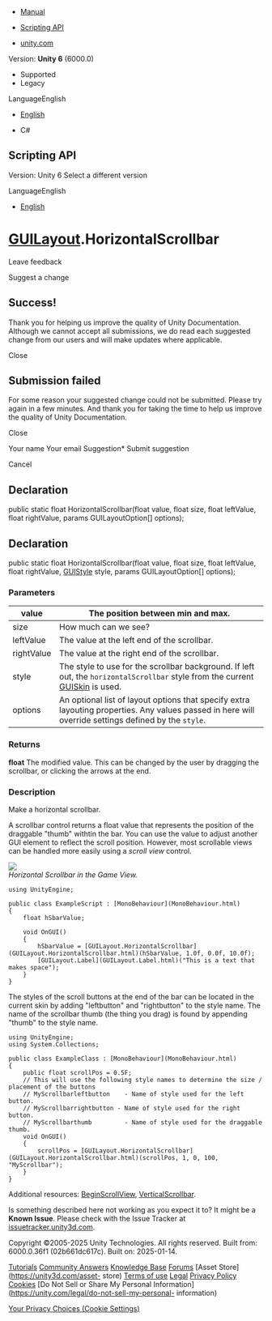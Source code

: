 [ ]()

  * [Manual](../Manual/index.html)
  * [Scripting API](../ScriptReference/index.html)

  * [unity.com](https://unity.com/)

Version: **Unity 6** (6000.0)

  * Supported
  * Legacy

LanguageEnglish

  * [English]()

  * C#

[ ](https://docs.unity3d.com)

## Scripting API

Version: Unity 6 Select a different version

LanguageEnglish

  * [English]()

#  [GUILayout](GUILayout.html).HorizontalScrollbar

Leave feedback

Suggest a change

## Success!

Thank you for helping us improve the quality of Unity Documentation. Although
we cannot accept all submissions, we do read each suggested change from our
users and will make updates where applicable.

Close

## Submission failed

For some reason your suggested change could not be submitted. Please <a>try
again</a> in a few minutes. And thank you for taking the time to help us
improve the quality of Unity Documentation.

Close

Your name Your email Suggestion* Submit suggestion

Cancel

[ ]()

## Declaration

public static float HorizontalScrollbar(float value, float size, float
leftValue, float rightValue, params GUILayoutOption[] options);

## Declaration

public static float HorizontalScrollbar(float value, float size, float
leftValue, float rightValue, [GUIStyle](GUIStyle.html) style, params
GUILayoutOption[] options);

### Parameters

value | The position between min and max.  
---|---  
size | How much can we see?  
leftValue | The value at the left end of the scrollbar.  
rightValue | The value at the right end of the scrollbar.  
style | The style to use for the scrollbar background. If left out, the `horizontalScrollbar` style from the current [GUISkin](GUISkin.html) is used.  
options | An optional list of layout options that specify extra layouting properties. Any values passed in here will override settings defined by the `style`.  
  
### Returns

**float** The modified value. This can be changed by the user by dragging the
scrollbar, or clicking the arrows at the end.

### Description

Make a horizontal scrollbar.

A scrollbar control returns a float value that represents the position of the
draggable "thumb" withtin the bar. You can use the value to adjust another GUI
element to reflect the scroll position. However, most scrollable views can be
handled more easily using a _scroll view_ control.  
  
![](../StaticFiles/ScriptRefImages/GUILayoutHorizontalScrollBar.png)  
_Horizontal Scrollbar in the Game View._

    
    
    using UnityEngine;  
      
    public class ExampleScript : [MonoBehaviour](MonoBehaviour.html)
    {
        float hSbarValue;  
      
        void OnGUI()
        {
            hSbarValue = [GUILayout.HorizontalScrollbar](GUILayout.HorizontalScrollbar.html)(hSbarValue, 1.0f, 0.0f, 10.0f);
            [GUILayout.Label](GUILayout.Label.html)("This is a text that makes space");
        }
    }
    

The styles of the scroll buttons at the end of the bar can be located in the
current skin by adding "leftbutton" and "rightbutton" to the style name. The
name of the scrollbar thumb (the thing you drag) is found by appending "thumb"
to the style name.

    
    
    using UnityEngine;
    using System.Collections;  
      
    public class ExampleClass : [MonoBehaviour](MonoBehaviour.html)
    {
        public float scrollPos = 0.5F;
        // This will use the following style names to determine the size / placement of the buttons
        // MyScrollbarleftbutton    - Name of style used for the left button.
        // MyScrollbarrightbutton - Name of style used for the right button.
        // MyScrollbarthumb         - Name of style used for the draggable thumb.
        void OnGUI()
        {
            scrollPos = [GUILayout.HorizontalScrollbar](GUILayout.HorizontalScrollbar.html)(scrollPos, 1, 0, 100, "MyScrollbar");
        }
    }
    

Additional resources: [BeginScrollView](GUILayout.BeginScrollView.html),
[VerticalScrollbar](GUILayout.VerticalScrollbar.html).

Is something described here not working as you expect it to? It might be a
**Known Issue**. Please check with the Issue Tracker at
[issuetracker.unity3d.com](https://issuetracker.unity3d.com).

Copyright ©2005-2025 Unity Technologies. All rights reserved. Built from:
6000.0.36f1 (02b661dc617c). Built on: 2025-01-14.

[Tutorials](https://unity3d.com/learn) [Community
Answers](https://answers.unity3d.com) [Knowledge
Base](https://support.unity3d.com/hc/en-us)
[Forums](https://forum.unity3d.com) [Asset Store](https://unity3d.com/asset-
store) [Terms of use](https://docs.unity3d.com/Manual/TermsOfUse.html)
[Legal](https://unity.com/legal) [Privacy
Policy](https://unity.com/legal/privacy-policy)
[Cookies](https://unity.com/legal/cookie-policy) [Do Not Sell or Share My
Personal Information](https://unity.com/legal/do-not-sell-my-personal-
information)

[Your Privacy Choices (Cookie Settings)](javascript:void\(0\);)

